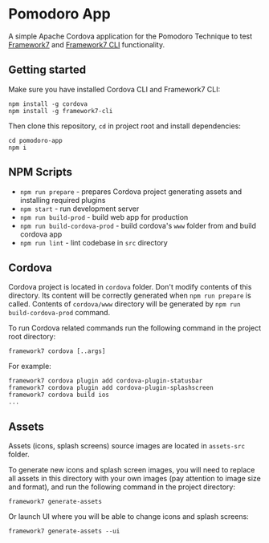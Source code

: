 # Pomodoro App
A simple Apache Cordova application for the Pomodoro Technique to test [Framework7](https://framework7.io/) and [Framework7 CLI](http://framework7.io/cli/) functionality.

## Getting started
Make sure you have installed Cordova CLI and Framework7 CLI:
```
npm install -g cordova
npm install -g framework7-cli
```

Then clone this repository, `cd` in project root and install dependencies:
```
cd pomodoro-app
npm i
```

## NPM Scripts
* `npm run prepare` - prepares Cordova project generating assets and installing required plugins
* `npm start` - run development server
* `npm run build-prod` - build web app for production
* `npm run build-cordova-prod` - build cordova's `www` folder from and build cordova app
* `npm run lint` - lint codebase in `src` directory

## Cordova
Cordova project is located in `cordova` folder. Don't modify contents of this directory. Its content will be correctly generated when `npm run prepare` is called.
Contents of `cordova/www` directory will be generated by `npm run build-cordova-prod` command.

To run Cordova related commands run the following command in the project root directory:
```
framework7 cordova [..args]
```
For example:
```
framework7 cordova plugin add cordova-plugin-statusbar
framework7 cordova plugin add cordova-plugin-splashscreen
framework7 cordova build ios
...
```

## Assets
Assets (icons, splash screens) source images are located in `assets-src` folder.

To generate new icons and splash screen images, you will need to replace all assets in this directory with your own images (pay attention to image size and format), and run the following command in the project directory:

```
framework7 generate-assets
```

Or launch UI where you will be able to change icons and splash screens:

```
framework7 generate-assets --ui
```
